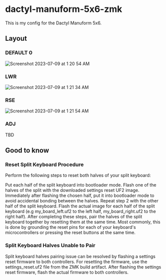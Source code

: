 # dactyl-manuform-5x6-zmk

This is my config for the Dactyl Manuform 5x6.

## Layout
### DEFAULT 0
![Screenshot 2023-07-09 at 1 20 54 AM](https://github.com/nidzola/dactyl-manuform-5x6-zmk/assets/3450224/97fbda14-c02e-49ac-bf4e-c979eccc10ae)

### LWR
![Screenshot 2023-07-09 at 1 21 34 AM](https://github.com/nidzola/dactyl-manuform-5x6-zmk/assets/3450224/5adf8530-5e0b-4c2d-b56b-56d2dbff1a4b)

### RSE
![Screenshot 2023-07-09 at 1 21 54 AM](https://github.com/nidzola/dactyl-manuform-5x6-zmk/assets/3450224/deaca9ed-2b0d-44b6-a363-5034b9309f7b)

### ADJ
TBD


## Good to know
### Reset Split Keyboard Procedure
Perform the following steps to reset both halves of your split keyboard:

Put each half of the split keyboard into bootloader mode.
Flash one of the halves of the split with the downloaded settings reset UF2 image. Immediately after flashing the chosen half, put it into bootloader mode to avoid accidental bonding between the halves.
Repeat step 2 with the other half of the split keyboard.
Flash the actual image for each half of the split keyboard (e.g my_board_left.uf2 to the left half, my_board_right.uf2 to the right half).
After completing these steps, pair the halves of the split keyboard together by resetting them at the same time. Most commonly, this is done by grounding the reset pins for each of your keyboard's microcontrollers or pressing the reset buttons at the same time.

### Split Keyboard Halves Unable to Pair
Split keyboard halves pairing issue can be resolved by flashing a settings reset firmware to both controllers. For resetting the firmware, use the settings_reset.uf2 file from the ZMK build artifact. After flashing the settings reset firmware, flash the actual firmware to both controllers.
